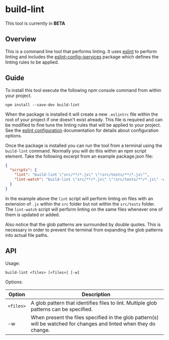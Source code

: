 # build-lint

This tool is currently in **BETA**

## Overview
This is a command line tool that performs linting.
It uses [eslint](https://www.npmjs.com/package/eslint) to perform linting and includes the
[eslint-config-iservices](https://www.npmjs.com/package/eslint-config-iservices) package which defines the linting rules to be applied.

## Guide

To install this tool execute the following npm console command from within your project.

```
npm install --save-dev build-lint
```

When the package is installed it will create a new `.eslintrc` file within the root of your project if one doesn't exist already.  This file is
required and can be modified to fine tune the linting rules that will be applied to your project.  See the
[eslint configuration](http://eslint.org/docs/user-guide/configuring) documentation for details about configuration options.

Once the package is installed you can run the tool from a terminal using the `build-lint` command.  Normally you will
do this within an npm script element.  Take the following excerpt from an example package.json file:

```JSON
{
  "scripts": {
    "lint": "build-lint \"src/**/*.js\" \"!src/tests/**/*.js\"",
    "lint-watch": "build-lint \"src/**/*.js\" \"!src/tests/**/*.js\" -w",
  }
}
```

In the example above the `lint` script will perform linting on files with an extension of `.js` within the `src` folder but not within the
`src/tests` folder.  The `lint-watch` script will perform linting on the same files whenever one of them is updated or added.

Also notice that the glob patterns are surrounded by double quotes.  This is necessary in order to prevent the terminal from expanding
the glob patterns into actual file paths.

## API

Usage:
```
build-lint <files> [<files>] [-w]
```
Options:

| Option | Description |
| ---    | ---         |
| `<files>` | A glob pattern that identifies files to lint.  Multiple glob patterns can be specified. |
| -w     | When present the files specified in the glob pattern(s) will be watched for changes and linted when they do change. |


 